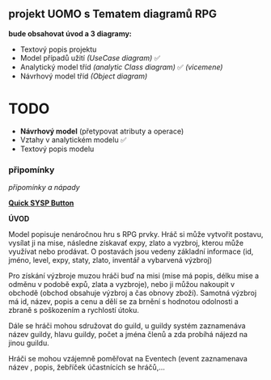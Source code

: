 ## projekt UOMO s Tematem diagramů RPG 
**bude obsahovat úvod a 3 diagramy:**
- Textový popis projektu 
- Model případů užití *(UseCase diagram)* ✅
- Analytický model tříd *(analytic Class diagram)*  ✅ *(vicemene)*
- Návrhový model tříd *(Object diagram)*

# TODO
- **Návrhový model** (přetypovat atributy a operace)
- Vztahy v analytickém modelu ✅
- Textový popis modelu

### připomínky
*připomínky a nápady*

[**Quick SYSP Button**](https://github.com/Maruch-MrSky/SYSPository)

**ÚVOD** 

Model popisuje nenáročnou hru s RPG prvky. Hráč si může vytvořit postavu, vysílat ji na mise, následne získavať expy, zlato a vyzbroj, kterou může využívat nebo prodávat. 
O postavách jsou vedeny základní informace (id, jméno, level, expy, staty, zlato, inventář a vybarvená výzbroj)

Pro získání výzbroje muzou hráči buď na misi (mise má popis, délku mise a odměnu v podobě expů, zlata a vyzbroje), nebo ji můžou nakoupit v obchodě (obchod obsahuje výzbroj a čas obnovy zboží). Samotná výzbroj má id, název, popis a cenu a dělí se za brnění s hodnotou odolnosti a zbraně s poškozením a rychlostí útoku.

Dále se hráči mohou sdružovat do guild, u guildy systém zaznamenáva název guildy, hlavu guildy, počet a jména členů a zda probíhá nájezd na jinou guildu.

Hráči se mohou vzájemně poměřovat na Eventech (event zaznamenava název , popis, žebříček účastnících se hráčů,...

